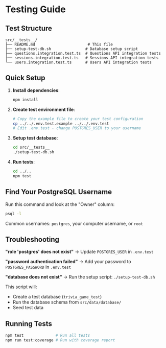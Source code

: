 # Testing Guide

## Test Structure

```
src/__tests__/
├── README.md                       # This file
├── setup-test-db.sh               # Database setup script
├── questions.integration.test.ts  # Questions API integration tests
├── sessions.integration.test.ts   # Sessions API integration tests
└── users.integration.test.ts      # Users API integration tests
```

## Quick Setup

1. **Install dependencies**:
   ```bash
   npm install
   ```

2. **Create test environment file**:
   ```bash
   # Copy the example file to create your test configuration
   cp ../../.env.test.example ../../.env.test
   # Edit .env.test - change POSTGRES_USER to your username
   ```

3. **Setup test database**:
   ```bash
   cd src/__tests__
   ./setup-test-db.sh
   ```

4. **Run tests**:
   ```bash
   cd ../..
   npm test
   ```

## Find Your PostgreSQL Username

Run this command and look at the "Owner" column:
```bash
psql -l
```

Common usernames: `postgres`, your computer username, or `root`

## Troubleshooting

**"role 'postgres' does not exist"** → Update `POSTGRES_USER` in `.env.test`

**"password authentication failed"** → Add your password to `POSTGRES_PASSWORD` in `.env.test`

**"database does not exist"** → Run the setup script: `./setup-test-db.sh`

This script will:
- Create a test database (`trivia_game_test`)
- Run the database schema from `src/data/database/`
- Seed test data

## Running Tests

```bash
npm test              # Run all tests
npm run test:coverage # Run with coverage report
```
